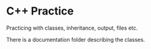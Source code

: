C++ Practice
===========

Practicing with classes, inheritance, output, files etc.

There is a documentation folder describing the classes.
